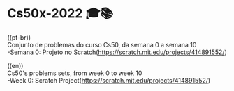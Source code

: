 # Cs50x-2022 🎓📚

((pt-br)) <br/>
Conjunto de problemas do curso Cs50, da semana 0 a semana 10 <br/>
-Semana 0: Projeto no Scratch(https://scratch.mit.edu/projects/414891552/)



((en)) <br/>
Cs50's problems sets, from week 0 to week 10 <br/>
-Week 0: Scratch Project(https://scratch.mit.edu/projects/414891552/)

